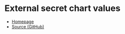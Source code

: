 # External secret chart values

- [Homepage](https://external-secrets.io/)
- [Source (GitHub)](https://github.com/external-secrets/external-secrets/tree/main/deploy/charts/external-secrets)
